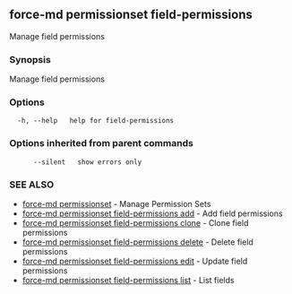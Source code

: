 ## force-md permissionset field-permissions

Manage field permissions

### Synopsis

Manage field permissions

### Options

```
  -h, --help   help for field-permissions
```

### Options inherited from parent commands

```
      --silent   show errors only
```

### SEE ALSO

* [force-md permissionset](force-md_permissionset.md)	 - Manage Permission Sets
* [force-md permissionset field-permissions add](force-md_permissionset_field-permissions_add.md)	 - Add field permissions
* [force-md permissionset field-permissions clone](force-md_permissionset_field-permissions_clone.md)	 - Clone field permissions
* [force-md permissionset field-permissions delete](force-md_permissionset_field-permissions_delete.md)	 - Delete field permissions
* [force-md permissionset field-permissions edit](force-md_permissionset_field-permissions_edit.md)	 - Update field permissions
* [force-md permissionset field-permissions list](force-md_permissionset_field-permissions_list.md)	 - List fields


